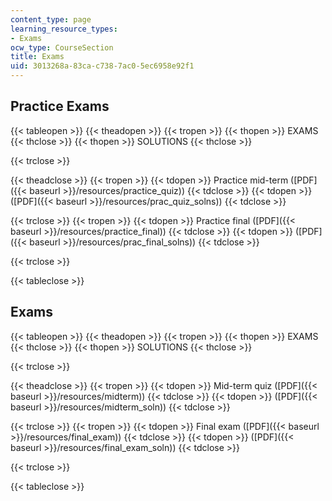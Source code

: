 ```yaml
---
content_type: page
learning_resource_types:
- Exams
ocw_type: CourseSection
title: Exams
uid: 3013268a-83ca-c738-7ac0-5ec6958e92f1
---
```


Practice Exams
--------------

{{< tableopen >}}
{{< theadopen >}}
{{< tropen >}}
{{< thopen >}}
EXAMS
{{< thclose >}}
{{< thopen >}}
SOLUTIONS
{{< thclose >}}

{{< trclose >}}

{{< theadclose >}}
{{< tropen >}}
{{< tdopen >}}
Practice mid-term ([PDF]({{< baseurl >}}/resources/practice_quiz))
{{< tdclose >}}
{{< tdopen >}}
([PDF]({{< baseurl >}}/resources/prac_quiz_solns))
{{< tdclose >}}

{{< trclose >}}
{{< tropen >}}
{{< tdopen >}}
Practice final ([PDF]({{< baseurl >}}/resources/practice_final))
{{< tdclose >}}
{{< tdopen >}}
([PDF]({{< baseurl >}}/resources/prac_final_solns))
{{< tdclose >}}

{{< trclose >}}

{{< tableclose >}}

Exams
-----

{{< tableopen >}}
{{< theadopen >}}
{{< tropen >}}
{{< thopen >}}
EXAMS
{{< thclose >}}
{{< thopen >}}
SOLUTIONS
{{< thclose >}}

{{< trclose >}}

{{< theadclose >}}
{{< tropen >}}
{{< tdopen >}}
Mid-term quiz ([PDF]({{< baseurl >}}/resources/midterm))
{{< tdclose >}}
{{< tdopen >}}
([PDF]({{< baseurl >}}/resources/midterm_soln))
{{< tdclose >}}

{{< trclose >}}
{{< tropen >}}
{{< tdopen >}}
Final exam ([PDF]({{< baseurl >}}/resources/final_exam))
{{< tdclose >}}
{{< tdopen >}}
([PDF]({{< baseurl >}}/resources/final_exam_soln))
{{< tdclose >}}

{{< trclose >}}

{{< tableclose >}}